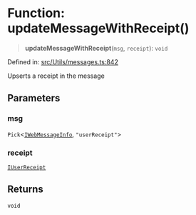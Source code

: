 # Function: updateMessageWithReceipt()

> **updateMessageWithReceipt**(`msg`, `receipt`): `void`

Defined in: [src/Utils/messages.ts:842](https://github.com/Fokusdotid/Baileys/blob/b457796e9982984bfe7323cdd6fea8bc613c4ed0/src/Utils/messages.ts#L842)

Upserts a receipt in the message

## Parameters

### msg

`Pick`\<[`IWebMessageInfo`](../namespaces/proto/interfaces/IWebMessageInfo.md), `"userReceipt"`\>

### receipt

[`IUserReceipt`](../namespaces/proto/interfaces/IUserReceipt.md)

## Returns

`void`
